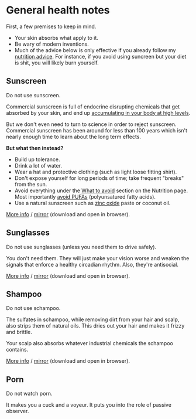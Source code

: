 # General health notes

First, a few premises to keep in mind.

- Your skin absorbs what apply to it.
- Be wary of modern inventions.
- Much of the advice below is only effective if you already follow my [nutrition advice](nutrition.md). For instance, if you avoid using suncreen but your diet is shit, you will likely burn yourself.

## Sunscreen

Do not use sunscreen.

Commercial sunscreen is full of endocrine disrupting chemicals that get absorbed
by your skin, and end up [accumulating in your body at high levels](https://www.pharmacist.com/article/sunscreen-chemicals-accumulate-body-high-levels).

But we don't even need to turn to science in order to reject sunscreen.
Commercial sunscreen has been around for less than 100 years which isn't
nearly enough time to learn about the long term effects.

**But what then instead?**

- Build up tolerance.
- Drink a lot of water.
- Wear a hat and protective clothing (such as light loose fitting shirt).
- Don't expose yourself for long periods of time; take frequent "breaks" from the sun.
- Avoid everything under the [What to avoid](nutrition.md#what-to-avoid) section
  on the Nutrition page. Most importantly
  [avoid PUFAs](https://twitter.com/SolBrah/status/1286086327427928064)
  (polyunsatured fatty acids).
- Use a natural sunscreen such as
  [zinc oxide](https://twitter.com/Grimhood/status/1286091082397147136) paste
  or coconut oil.

[More info](https://www.mitohealth.ca/most-sunscreens-are-terrible/)
/ [mirror](page-sunscreen.html) (download and open in browser).

## Sunglasses

Do not use sunglasses (unless you need them to drive safely).

You don't need them. They will just make your vision worse and weaken the
signals that enforce a healthy circadian rhythm. Also, they're antisocial.

[More info](https://medium.com/@veritasnaut/sunglasses-are-killing-you-dbadb93f935d)
/ [mirror](page-sunglasses.html) (download and open in browser).

## Shampoo

Do not use schampoo.

The sulfates in schampoo, while removing dirt from your hair and scalp, also
strips them of natural oils. This dries out your hair and makes it frizzy and
brittle.

Your scalp also absorbs whatever industrial chemicals the schampoo contains.

[More info](https://www.reddit.com/r/NoPoo/wiki/index)
/ [mirror](page-nopoo-wiki.html) (download and open in browser).

## Porn

Do not watch porn.

It makes you a cuck and a voyeur. It puts you into the role of passive observer.
